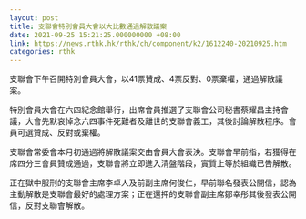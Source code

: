 ```yaml
---
layout: post
title: 支聯會特別會員大會以大比數通過解散議案
date: 2021-09-25 15:21:25.000000000 +08:00
link: https://news.rthk.hk/rthk/ch/component/k2/1612240-20210925.htm
categories: rthk
---
```


支聯會下午召開特別會員大會，以41票贊成、4票反對、0票棄權，通過解散議案。

特別會員大會在六四紀念館舉行，出席會員推選了支聯會公司秘書蔡耀昌主持會議，大會先默哀悼念六四事件死難者及離世的支聯會義工，其後討論解散程序。會員可選贊成、反對或棄權。

支聯會常委會本月初通過將解散議案交由會員大會表決。支聯會早前指，若獲得在席四分三會員贊成通過，支聯會將立即進入清盤階段，實質上等於組織已告解散。

正在獄中服刑的支聯會主席李卓人及前副主席何俊仁，早前聯名發表公開信，認為主動解散是支聯會最好的處理方案；正在還押的支聯會副主席鄒幸彤其後發表公開信，反對支聯會解散。
